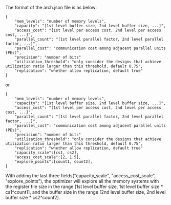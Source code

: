 The format of the arch.json file is as below:
```
{
    "mem_levels": "number of memory levels",
    "capacity": "[1st level buffer size, 2nd level buffer size, ...]",
    "access_cost": "[1st level per access cost, 2nd level per access cost, ...]",
    "parallel_count": "[1st level parallel factor, 2nd level parallel factor, ...]",
    "parallel_cost": "communication cost among adjacent parallel units (PEs)",
    "precision": "number of bits"
    "utilization_threshold": "only consider the designs that achieve utilization ratio larger than this threshold, default 0.75",
    "replication": "whether allow replication, default true"  
}
```

or

```
{
    "mem_levels": "number of memory levels",
    "capacity": "[1st level buffer size, 2nd level buffer size, ...]",
    "access_cost": "[1st level per access cost, 2nd level per access cost, ...]",
    "parallel_count": "[1st level parallel factor, 2nd level parallel factor, ...]",
    "parallel_cost": "communication cost among adjacent parallel units (PEs)",
    "precision": "number of bits"
    "utilization_threshold": "only consider the designs that achieve utilization ratio larger than this threshold, default 0.75",
    "replication": "whether allow replication, default true"  
    "capacity_scale":[cs1, cs2],
    "access_cost_scale":[2, 1.5],
    "explore_points":[count1, count2],
}
```

With adding the last three fields("capacity_scale", "access_cost_scale", "explore_points"), the optimizer will explore all the memory systems with the register file size in the range [1st level buffer size, 1st level buffer size * cs1^count1], and the buffer size in the range [2nd level buffer size, 2nd level buffer size * cs2^count2]. 
